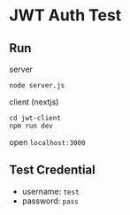 # JWT Auth Test #

## Run ##

server

``` shell
node server.js
```

client (nextjs)

``` shell
cd jwt-client
npm run dev
```

open `localhost:3000`

## Test Credential ##

- username: `test`
- password: `pass`
